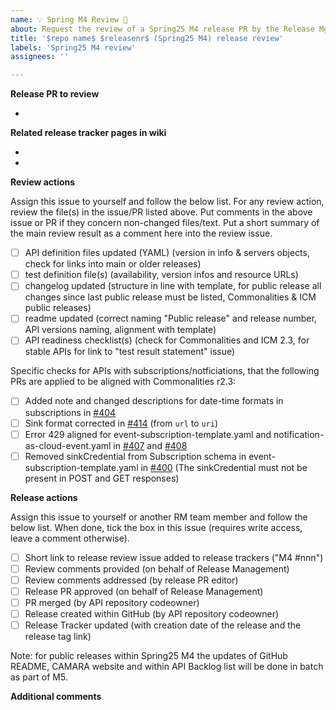 ```yaml
---
name: 💡 Spring M4 Review 🌟
about: Request the review of a Spring25 M4 release PR by the Release Mgmt team
title: '$repo name$ $releasenr$ (Spring25 M4) release review'
labels: 'Spring25 M4 review'
assignees: ''

---
```



**Release PR to review**
<!-- Put here the link to the release PR that need to be reviewed -->

- 

**Related release tracker pages in wiki**
<!-- Put here the link(s) to the release trackers of the API versions which will (pre)-released with the release PR -->

- 
- 

**Review actions**

Assign this issue to yourself and follow the below list.
For any review action, review the file(s) in the issue/PR listed above. 
Put comments in the above issue or PR if they concern non-changed files/text.
Put a short summary of the main review result as a comment here into the review issue.

- [ ] API definition files updated (YAML) (version in info & servers objects, check for links into main or older releases)  
- [ ] test definition file(s) (availability, version infos and resource URLs)
- [ ] changelog updated (structure in line with template, for public release all changes since last public release must be listed, Commonalities & ICM public releases)
- [ ] readme updated (correct naming "Public release" and release number, API versions naming, alignment with template) 
- [ ] API readiness checklist(s) (check for Commonalities and ICM 2.3, for stable APIs for link to "test result statement" issue)

Specific checks for APIs with subscriptions/notficiations, that the following PRs are applied to be aligned with Commonalities r2.3:
- [ ] Added note and changed descriptions for date-time formats in subscriptions in [#404](https://github.com/camaraproject/Commonalities/pull/404)
- [ ] Sink format corrected in [#414](https://github.com/camaraproject/Commonalities/pull/414/files) (from `url` to `uri`)
- [ ] Error 429 aligned for event-subscription-template.yaml and notification-as-cloud-event.yaml in [#407](https://github.com/camaraproject/Commonalities/pull/407/files) and [#408](https://github.com/camaraproject/Commonalities/pull/408/files)
- [ ] Removed sinkCredential from Subscription schema in event-subscription-template.yaml in [#400](https://github.com/camaraproject/Commonalities/pull/400) (The sinkCredential must not be present in POST and GET responses)

**Release actions**

Assign this issue to yourself or another RM team member and follow the below list. 
When done, tick the box in this issue (requires write access, leave a comment otherwise). 

- [ ] Short link to release review issue added to release trackers ("M4 #nnn")
- [ ] Review comments provided (on behalf of Release Management)
- [ ] Review comments addressed (by release PR editor)
- [ ] Release PR approved (on behalf of Release Management)
- [ ] PR merged (by API repository codeowner)
- [ ] Release created within GitHub (by API repository codeowner)
- [ ] Release Tracker updated (with creation date of the release and the release tag link)

Note: for public releases within Spring25 M4 the updates of GitHub README, CAMARA website and within API Backlog list will be done in batch as part of M5.

**Additional comments**
<!-- Add any other comments here as needed. -->
